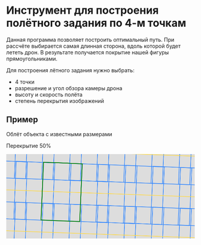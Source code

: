 ﻿# Инструмент для построения полётного задания по 4-м точкам

Данная программа позволяет построить оптимальный путь. При рассчёте выбирается самая
длинная сторона, вдоль которой будет лететь дрон. В результате получается покрытие нашей 
фигуры прямоугольниками.

Для построения лётного задания нужно выбрать:

- 4 точки
- разрешение и угол обзора камеры дрона
- высоту и скорость полёта
- степень перекрытия изображений




## Пример

Облёт объекта с известными размерами



Перекрытие 50%

![](examples/image_cross_50_percent.png)







